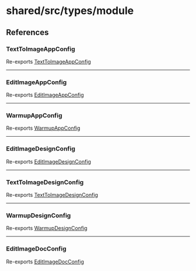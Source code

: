 # shared/src/types/module

## References

### TextToImageAppConfig

Re-exports [TextToImageAppConfig](AppConfig.types/interfaces/TextToImageapp-config.md)

<hr />

### EditImageAppConfig

Re-exports [EditImageAppConfig](AppConfig.types/interfaces/EditImageapp-config.md)

<hr />

### WarmupAppConfig

Re-exports [WarmupAppConfig](AppConfig.types/interfaces/Warmupapp-config.md)

<hr />

### EditImageDesignConfig

Re-exports [EditImageDesignConfig](DesignConfig.types/interfaces/EditImagedesign-config.md)

<hr />

### TextToImageDesignConfig

Re-exports [TextToImageDesignConfig](DesignConfig.types/interfaces/TextToImagedesign-config.md)

<hr />

### WarmupDesignConfig

Re-exports [WarmupDesignConfig](DesignConfig.types/interfaces/Warmupdesign-config.md)

<hr />

### EditImageDocConfig

Re-exports [EditImageDocConfig](DocConfig.types/interfaces/edit-image-doc-config.md)
